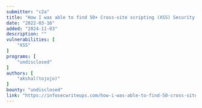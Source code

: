 ```yaml
---
submitter: "c2a"
title: "How I was able to find 50+ Cross-site scripting (XSS) Security Vulnerabilities on Bugcrowd Public Program?"
date: "2022-03-16"
added: "2024-11-03"
description: ""
vulnerabilities: [
    "XSS"
]
programs: [
    "undisclosed"
]
authors: [
    "akshal(tojojo)"
]
bounty: "undisclosed"
link: "https://infosecwriteups.com/how-i-was-able-to-find-50-cross-site-scripting-xss-security-vulnerabilities-on-bugcrowd-public-ba33db2b0ab1"
---
```




